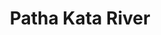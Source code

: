 ---
title: "Patha Kata River"
title_bn: "পাথর কাটা নদী"
description: "Ousted from Lalabeel and Faridpur beel of Thakurgaon Sadar Upazilla that ends up at Kharikadam through Brahmanvita."
---